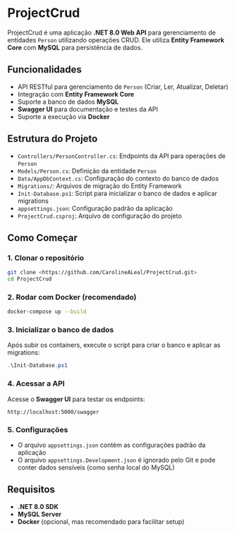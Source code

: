 # ProjectCrud

ProjectCrud é uma aplicação **.NET 8.0 Web API** para gerenciamento de entidades `Person` utilizando operações CRUD. Ele utiliza **Entity Framework Core** com **MySQL** para persistência de dados.

## Funcionalidades

- API RESTful para gerenciamento de `Person` (Criar, Ler, Atualizar, Deletar)
- Integração com **Entity Framework Core**
- Suporte a banco de dados **MySQL**
- **Swagger UI** para documentação e testes da API
- Suporte a execução via **Docker**

## Estrutura do Projeto

- `Controllers/PersonController.cs`: Endpoints da API para operações de `Person`
- `Models/Person.cs`: Definição da entidade `Person`
- `Data/AppDbContext.cs`: Configuração do contexto do banco de dados
- `Migrations/`: Arquivos de migração do Entity Framework
- `Init-Database.ps1`: Script para inicializar o banco de dados e aplicar migrations
- `appsettings.json`: Configuração padrão da aplicação
- `ProjectCrud.csproj`: Arquivo de configuração do projeto

## Como Começar

### 1. Clonar o repositório
```bash
git clone <https://github.com/CarolineALeal/ProjectCrud.git>
cd ProjectCrud
```

### 2. Rodar com Docker (recomendado)
```bash
docker-compose up --build
```

### 3. Inicializar o banco de dados
Após subir os containers, execute o script para criar o banco e aplicar as migrations:
```powershell
.\Init-Database.ps1
```

### 4. Acessar a API
Acesse o **Swagger UI** para testar os endpoints:
```
http://localhost:5000/swagger
```

### 5. Configurações
- O arquivo `appsettings.json` contém as configurações padrão da aplicação
- O arquivo `appsettings.Development.json` é ignorado pelo Git e pode conter dados sensíveis (como senha local do MySQL)

## Requisitos

- **.NET 8.0 SDK**
- **MySQL Server**
- **Docker** (opcional, mas recomendado para facilitar setup)